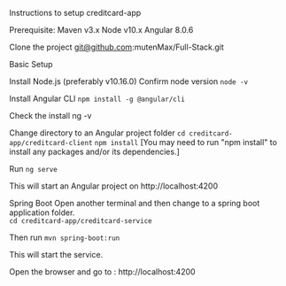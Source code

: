 Instructions to setup creditcard-app 

Prerequisite: 
Maven v3.x
Node v10.x
Angular 8.0.6



Clone the project
git@github.com:mutenMax/Full-Stack.git

Basic Setup

Install Node.js (preferably v10.16.0)
Confirm node version
`node -v`

Install Angular CLI
`npm install -g @angular/cli`

Check the install
ng -v

Change directory to an Angular project folder
`cd creditcard-app/creditcard-client`
`npm install` [You may need to run "npm install" to install any packages and/or its dependencies.]

Run
`ng serve`

This will start an Angular project on http://localhost:4200


Spring Boot 
Open another terminal and then change to a spring boot application folder.  
`cd creditcard-app/creditcard-service` 

Then run 
`mvn spring-boot:run`

This will start the service.

Open the browser and go to : http://localhost:4200


